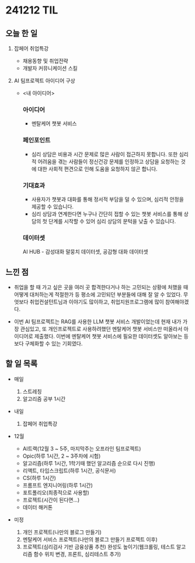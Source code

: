 # 241212 TIL

## 오늘 한 일
1. 잡페어 취업특강
    - 채용동향 및 취업전략
    - 개발자 커뮤니케이션 스킬

2. AI 팀프로젝트 아이디어 구상
    - <내 아이디어>
        ### 아이디어
        - 멘탈케어 챗봇 서비스

        ### 페인포인트
        - 심리 상담은 비용과 시간 문제로 많은 사람이 접근하지 못합니다. 또한 심리적 어려움을 겪는 사람들이 정신건강 문제를 인정하고 상담을 요청하는 것에 대한 사회적 편견으로 인해 도움을 요청하지 않곤 합니다.

        ### 기대효과
        - 사용자가 챗봇과 대화를 통해 정서적 부담을 덜 수 있으며, 심리적 안정을 제공할 수 있습니다.
        - 심리 상담과 연계한다면 누구나 간단히 접할 수 있는 챗봇 서비스를 통해 상담의 첫 단계를 시작할 수 있어 심리 상담의 문턱을 낮출 수 있습니다.

        ### 데이터셋
        AI HUB - 감성대화 말뭉치 데이터셋, 공감형 대화 데이터셋

## 느낀 점
- 취업을 할 때 가고 싶은 곳을 여러 곳 합격한다거나 하는 고민되는 상황에 처했을 때 어떻게 대처하는게 적절한가 등 평소에 고민되던 부분들에 대해 잘 알 수 있었다. 무엇보다 취업컨설턴트님과 이야기도 많이하고, 취업지원프로그램에 많이 참여해야겠다.

- 이번 AI 팀프로젝트는 RAG를 사용한 LLM 챗봇 서비스 개발이었는데 현재 내가 가장 관심있고, 또 개인프로젝트로 사용하려했던 멘탈케어 챗봇 서비스만 떠올라서 아이디어로 제출했다. 이번에 멘탈케어 챗봇 서비스에 필요한 데이터셋도 알아보는 등 보다 구체화할 수 있는 기회였다. 

## 할 일 목록
  - 매일
    1. 스트레칭
    2. 알고리즘 공부 1시간

  - 내일
    1. 잡페어 취업특강

  - 12월
    - AI트랙(12월 3 ~ 5주, 마지막주는 오프라인 팀프로젝트)
    - Opic(하루 1시간, 2 ~ 3주차에 시험)
    - 알고리즘(하루 1시간, 1학기때 했던 알고리즘 순으로 다시 진행)
    - 리액트, 타입스크립트(하루 1시간, 공식문서)
    - CS(하루 1시간)
    - 프롬프트 엔지니어링(하루 1시간)
    - 포트폴리오(최종적으로 사용할)
    - 프로젝트(시간이 된다면...)
    - 데이터 해커톤

  - 미정
    1. 개인 프로젝트(나만의 블로그 만들기)
    2. 멘탈케어 서비스 프로젝트(나만의 블로그 만들기 프로젝트 이후)
    3. 프로젝트(심리검사 기반 금융상품 추천) 완성도 높이기(웹크롤링, 테스트 알고리즘 함수 위치 변경, 프론트, 심리테스트 추가)
